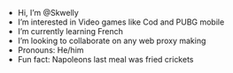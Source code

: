 -  Hi, I’m @Skwelly
-  I’m interested in Video games like Cod and PUBG mobile
-  I’m currently learning French
-  I’m looking to collaborate on any web proxy making
-  Pronouns: He/him
-  Fun fact: Napoleons last meal was fried crickets

<!---
Skwelly/Skwelly is a ✨ special ✨ repository because its `README.md` (this file) appears on your GitHub profile.
You can click the Preview link to take a look at your changes.
--->
